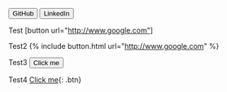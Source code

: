 <button name="button" onclick="https://github.com/thomashusebo">GitHub</button>
<button name="button" onclick="https://www.linkedin.com/in/thomas-huseb%C3%B8-250a14b4/">LinkedIn</button>

Test [button url="http://www.google.com"]

Test2 {% include button.html url="http://www.google.com" %}

Test3 <button name="button" onclick="http://www.google.com">Click me</button>

Test4 [Click me](http://www.google.com){: .btn}
